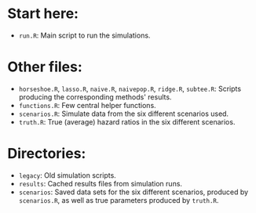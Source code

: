 # Start here:

- `run.R`: Main script to run the simulations.

# Other files:

- `horseshoe.R`, `lasso.R`, `naive.R`, `naivepop.R`, `ridge.R`, `subtee.R`: Scripts producing the corresponding methods' results.
- `functions.R`: Few central helper functions.
- `scenarios.R`: Simulate data from the six different scenarios used.
- `truth.R`: True (average) hazard ratios in the six different scenarios.

# Directories:

- `legacy`: Old simulation scripts.
- `results`: Cached results files from simulation runs.
- `scenarios`: Saved data sets for the six different scenarios, produced by `scenarios.R`,
  as well as true parameters produced by `truth.R`.
